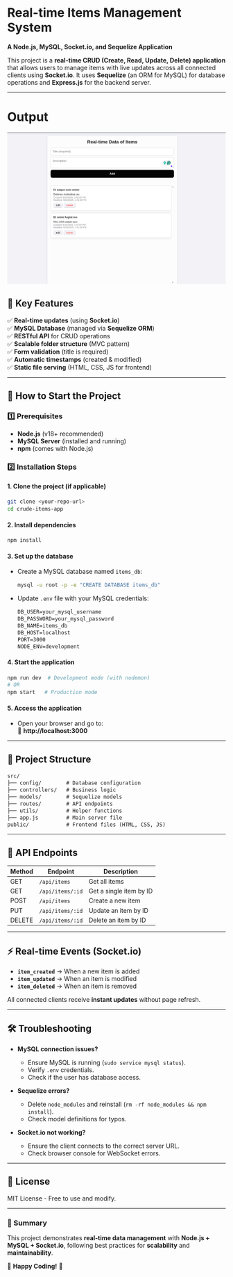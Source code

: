 # **Real-time Items Management System**  
**A Node.js, MySQL, Socket.io, and Sequelize Application**  

This project is a **real-time CRUD (Create, Read, Update, Delete) application** that allows users to manage items with live updates across all connected clients using **Socket.io**. It uses **Sequelize** (an ORM for MySQL) for database operations and **Express.js** for the backend server.

---

# Output
![alt text](output.png)

## **📌 Key Features**
✅ **Real-time updates** (using **Socket.io**)  
✅ **MySQL Database** (managed via **Sequelize ORM**)  
✅ **RESTful API** for CRUD operations  
✅ **Scalable folder structure** (MVC pattern)  
✅ **Form validation** (title is required)  
✅ **Automatic timestamps** (created & modified)  
✅ **Static file serving** (HTML, CSS, JS for frontend)  

---

## **🚀 How to Start the Project**
### **1️⃣ Prerequisites**
- **Node.js** (v18+ recommended)  
- **MySQL Server** (installed and running)  
- **npm** (comes with Node.js)  

### **2️⃣ Installation Steps**
#### **1. Clone the project (if applicable)**
```bash
git clone <your-repo-url>
cd crude-items-app
```

#### **2. Install dependencies**
```bash
npm install
```

#### **3. Set up the database**
- Create a MySQL database named `items_db`:
  ```bash
  mysql -u root -p -e "CREATE DATABASE items_db"
  ```
- Update `.env` file with your MySQL credentials:
  ```env
  DB_USER=your_mysql_username
  DB_PASSWORD=your_mysql_password
  DB_NAME=items_db
  DB_HOST=localhost
  PORT=3000
  NODE_ENV=development
  ```

#### **4. Start the application**
```bash
npm run dev  # Development mode (with nodemon)
# OR
npm start   # Production mode
```

#### **5. Access the application**
- Open your browser and go to:  
  🔗 **http://localhost:3000**

---

## **📂 Project Structure**
```
src/
├── config/        # Database configuration
├── controllers/   # Business logic
├── models/        # Sequelize models
├── routes/        # API endpoints
├── utils/         # Helper functions
├── app.js         # Main server file
public/            # Frontend files (HTML, CSS, JS)
```

---

## **🔌 API Endpoints**
| Method | Endpoint        | Description                     |
|--------|----------------|--------------------------------|
| GET    | `/api/items`   | Get all items                  |
| GET    | `/api/items/:id` | Get a single item by ID       |
| POST   | `/api/items`   | Create a new item              |
| PUT    | `/api/items/:id` | Update an item by ID         |
| DELETE | `/api/items/:id` | Delete an item by ID         |

---

## **⚡ Real-time Events (Socket.io)**
- **`item_created`** → When a new item is added  
- **`item_updated`** → When an item is modified  
- **`item_deleted`** → When an item is removed  

All connected clients receive **instant updates** without page refresh.

---

## **🛠 Troubleshooting**
- **MySQL connection issues?**  
  - Ensure MySQL is running (`sudo service mysql status`).  
  - Verify `.env` credentials.  
  - Check if the user has database access.  

- **Sequelize errors?**  
  - Delete `node_modules` and reinstall (`rm -rf node_modules && npm install`).  
  - Check model definitions for typos.  

- **Socket.io not working?**  
  - Ensure the client connects to the correct server URL.  
  - Check browser console for WebSocket errors.  

---

## **📜 License**
MIT License - Free to use and modify.

---

### **🎯 Summary**
This project demonstrates **real-time data management** with **Node.js + MySQL + Socket.io**, following best practices for **scalability** and **maintainability**.  

🚀 **Happy Coding!** 🚀